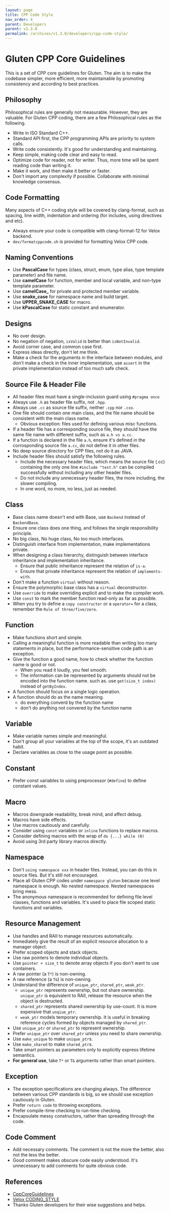 ```yaml
---
layout: page
title: CPP Code Style
nav_order: 4
parent: Developers
parent: v1.3.0
permalink: /archives/v1.3.0/developers/cpp-code-style/
---
```

# Gluten CPP Core Guidelines

This is a set of CPP core guidelines for Gluten. The aim is to make the codebase
simpler, more efficient, more maintainable by promoting consistency and according
to best practices.

## Philosophy

Philosophical rules are generally not measurable. However, they are valuable. For
Gluten CPP coding, there are a few Philosophical rules as the following.

* Write in ISO Standard C++.
* Standard API first, the CPP programming APIs are priority to system calls.
* Write code consistently. It's good for understanding and maintaining.
* Keep simple, making code clear and easy to read.
* Optimize code for reader, not for writer. Thus, more time will be spent reading
	code than writing it.
* Make it work, and then make it better or faster.
* Don't import any complexity if possible. Collaborate with minimal knowledge
	consensus.

## Code Formatting

Many aspects of C++ coding style will be covered by clang-format, such as spacing,
line width, indentation and ordering (for includes, using directives and etc). 

* Always ensure your code is compatible with clang-format-12 for Velox backend.
* `dev/formatcppcode.sh` is provided for formatting Velox CPP code.

## Naming Conventions

* Use **PascalCase** for types (class, struct, enum, type alias, type
  template parameter) and file name.
* Use **camelCase** for function, member and local variable, and non-type
  template parameter.
* Use **camelCase_** for private and protected member variable.
* Use **snake_case** for namespace name and build target.
* Use **UPPER_SNAKE_CASE** for macro.
* Use **kPascalCase** for static constant and enumerator.

## Designs

* No over design.
* No negation of negation, `isValid` is better than `isNotInvalid`.
* Avoid corner case, and common case first.
* Express ideas directly, don't let me think.
* Make a check for the arguments in the interface between modules, and don't make a check
	in the inner implementation, use `assert` in the private implementation instead of too
	much safe check.

## Source File & Header File

* All header files must have a single-inclusion guard using `#pragma once`
* Always use `.h` as header file suffix, not `.hpp`.
* Always use `.cc` as source file suffix, neither `.cpp` nor `.cxx`.
* One file should contain one main class, and the file name should be consistent with
	the main class name.
	* Obvious exception: files used for defining various misc functions.
* If a header file has a corresponding source file, they should have the same file
	name with different suffix, such as `a.h vs a.cc`.
* If a function is declared in the file `a.h`, ensure it's defined in the corrosponding
	source file `a.cc`, do not define it in other files.
* No deep source directory for CPP files, not do it as JAVA.
* Include header files should satisfy the following rules.
	* Include the necessary header files, which means the source file (.cc) containing 
	the only one line `#include "test.h"` can be compiled successfully without
	including any other header files.
	* Do not include any unnecessary header files, the more including, the slower
	compiling.
	* In one word, no more, no less, just as needed.

## Class

* Base class name doesn't end with Base, use `Backend` instead of `BackendBase`.
* Ensure one class does one thing, and follows the single responsibility principle.
* No big class, No huge class, No too much interfaces.
* Distinguish interface from implementation, make implementations private.
* When designing a class hierarchy, distinguish between interface inheritance
	and implementation inheritance.
	* Ensure that public inheritance represent the relation of `is-a`.
	* Ensure that private inheritance represent the relation of `implements-with`.
* Don't make a function `virtual` without reason.
* Ensure the polymorphic base class has a `virtual` deconstructor.
* Use `override` to make overriding explicit and to make the compiler work.
* Use `const` to mark the member function read-only as far as possible.
* When you try to define a `copy constructor` or a `operator=` for a class, remember
	the `Rule of three/five/zero`.

## Function

* Make functions short and simple.
* Calling a meaningful function is more readable than writing too many statements
	in place, but the performance-sensitive code path is an exception.
* Give the function a good name, how to check whether the function name is good
	or not.
	* When you read it loudly, you feel smooth.
	* The information can be represented by arguments should not be encoded into 
		the function name. such as. use `get(size_t index)` instead of `getByIndex`.
* A function should focus on a single logic operation.
* A function should do as the name meaning.
	* do everything converd by the function name
	* don't do anything not convered by the function name

## Variable

* Make variable names simple and meaningful.
* Don't group all your variables at the top of the scope, it's an outdated habit.
* Declare variables as close to the usage point as possible.

## Constant

* Prefer const variables to using preprocessor (`#define`) to define constant values.

## Macro

* Macros downgrade readability, break mind, and affect debug.
* Macros have side effects.
* Use macros cautiously and carefully.
* Consider using `const` variables or `inline` functions to replace macros.
* Consider defining macros with the wrap of `do {...} while (0)`
* Avoid using 3rd party library macros directly.

## Namespace

* Don't `using namespace xxx` in header files. Instead, you can do this in source files.
  But it's still not encouraged.
* Place all Gluten CPP codes under `namespace gluten` because one level namespace
	is enough. No nested namespace. Nested namespaces bring mess.
* The anonymous namespace is recommended for defining file level classes, functions
	and variables. It's used to place file scoped static functions and variables.

## Resource Management

* Use handles and RAII to manage resources automatically.
* Immediately give the result of an explicit resource allocation to a manager 
	object.
* Prefer scoped objects and stack objects.
* Use raw pointers to denote individual objects.
* Use `pointer + size_t` to denote array objects if you don't want to use containers.
* A raw pointer (a `T*`) is non-owning.
* A raw reference (a `T&`) is non-owning.
* Understand the difference of `unique_ptr`, `shared_ptr`, `weak_ptr`.
	* `unique_ptr` represents ownership, but not share ownership. `unique_ptr` is
		equivalent to RAII, release the resource when the object is destructed.
	* `shared_ptr` represents shared ownership by use-count. It is more expensive 
		that `unqiue_ptr`.
	* `weak_ptr` models temporary ownership. It is useful in breaking reference cycles 
		formed by objects managed by `shared_ptr`.
* Use `unique_ptr` or `shared_ptr` to represent ownership.
* Prefer `unique_ptr` over `shared_ptr` unless you need to share ownership.
* Use `make_unique` to make `unique_ptr`s.
* Use `make_shared` to make `shared_ptr`s.
* Take smart pointers as parameters only to explicitly express lifetime semantics.
* **For general use**, take `T*` or `T&` arguments rather than smart pointers.

## Exception

* The exception specifications are changing always. The difference between various CPP
	standards is big, so we should use exception cautiously in Gluten.
* Prefer `return code` to throwing exceptions.
* Prefer compile-time checking to run-time checking.
* Encapsulate messy constructors, rather than spreading through the code.

## Code Comment

* Add necessary comments. The comment is not the more the better, also not the
	less the better.
* Good comment makes obscure code easily understood. It's unnecessary to add comments for
    quite obvious code.

## References

* [CppCoreGuidelines](https://github.com/fluz/CppCoreGuidelines)
* [Velox CODING_STYLE](https://github.com/facebookincubator/velox/blob/main/CODING_STYLE.md)
* Thanks Gluten developers for their wise suggestions and helps.
